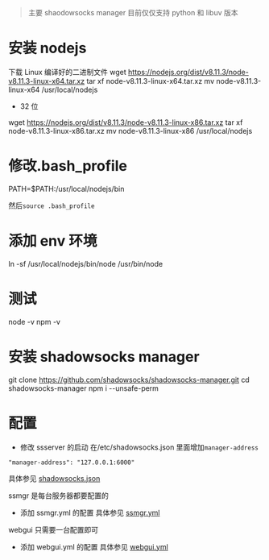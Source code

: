 > 主要 shaodowsocks manager 目前仅仅支持 python 和 libuv 版本

# 安装 nodejs

下载 Linux 编译好的二进制文件
wget https://nodejs.org/dist/v8.11.3/node-v8.11.3-linux-x64.tar.xz
tar xf node-v8.11.3-linux-x64.tar.xz
mv node-v8.11.3-linux-x64 /usr/local/nodejs

-   32 位

wget https://nodejs.org/dist/v8.11.3/node-v8.11.3-linux-x86.tar.xz
tar xf node-v8.11.3-linux-x86.tar.xz
mv node-v8.11.3-linux-x86 /usr/local/nodejs

# 修改.bash_profile

PATH=$PATH:/usr/local/nodejs/bin

然后`source .bash_profile`

# 添加 env 环境

ln -sf /usr/local/nodejs/bin/node /usr/bin/node

# 测试

node -v
npm -v

# 安装 shadowsocks manager

git clone https://github.com/shadowsocks/shadowsocks-manager.git
cd shadowsocks-manager
npm i --unsafe-perm

# 配置

-   修改 ssserver 的启动
    在/etc/shadowsocks.json 里面增加`manager-address`

```
"manager-address": "127.0.0.1:6000"
```

具体参见 [shadowsocks.json](./shadowsocks.json)

ssmgr 是每台服务器都要配置的

-   添加 ssmgr.yml 的配置
    具体参见 [ssmgr.yml](./ssmgr.yml)

webgui 只需要一台配置即可

-   添加 webgui.yml 的配置
    具体参见 [webgui.yml](./webgui.yml)
